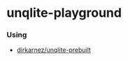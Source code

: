 unqlite-playground
==================
### Using
- [dirkarnez/unqlite-prebuilt](https://github.com/dirkarnez/unqlite-prebuilt)

